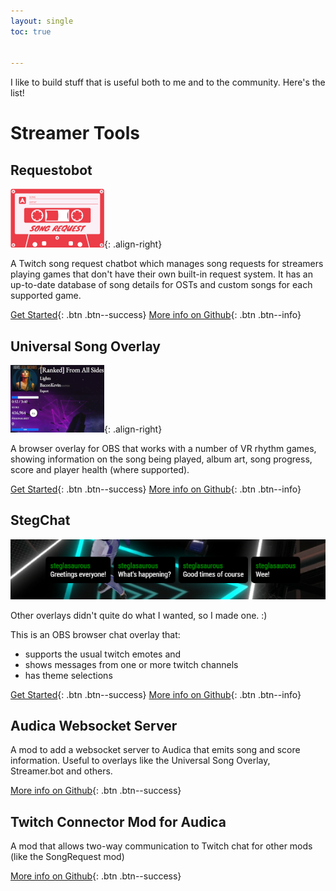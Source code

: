 ```yaml
---
layout: single
toc: true


---
```


I like to build stuff that is useful both to me and to the community.  Here's the list!

# Streamer Tools

## Requestobot

![](/assets/images/requestobot-logo-150.png){: .align-right}

A Twitch song request chatbot which manages song requests for streamers playing games that don't have their own 
built-in request system. It has an up-to-date database of song details for OSTs and custom songs for each supported 
game.

[Get Started](https://github.com/steglasaurous/queuebot/blob/main/README.md){: .btn .btn--success}
[More info on Github](https://github.com/steglasaurous/queuebot){: .btn .btn--info}

## Universal Song Overlay
![](/assets/images/universal-song-overlay-screenshot-150.png){: .align-right}
    
A browser overlay for OBS that works with a number of VR rhythm games, showing information on the song being played, 
album art, song progress, score and player health (where supported).

[Get Started](https://github.com/steglasaurous/universal-song-overlay/blob/main/README.md){: .btn .btn--success}
[More info on Github](https://github.com/steglasaurous/universal-song-overlay){: .btn .btn--info}

## StegChat

![](/assets/images/steg-chat-screenshot.png)

Other overlays didn't quite do what I wanted, so I made one. :)

This is an OBS browser chat overlay that:

* supports the usual twitch emotes and
* shows messages from one or more twitch channels
* has theme selections

[Get Started](https://github.com/steglasaurous/stegchat/blob/main/README.md){: .btn .btn--success}
[More info on Github](https://github.com/steglasaurous/stegchat){: .btn .btn--info}

## Audica Websocket Server

A mod to add a websocket server to Audica that emits song and score information.  Useful to overlays like the Universal
Song Overlay, Streamer.bot and others.

[More info on Github](https://github.com/steglasaurous/audica-websocket-server){: .btn .btn--success}

## Twitch Connector Mod for Audica

A mod that allows two-way communication to Twitch chat for other mods (like the SongRequest mod)

[More info on Github](https://github.com/steglasaurous/twitch-connector-mod){: .btn .btn--success}

